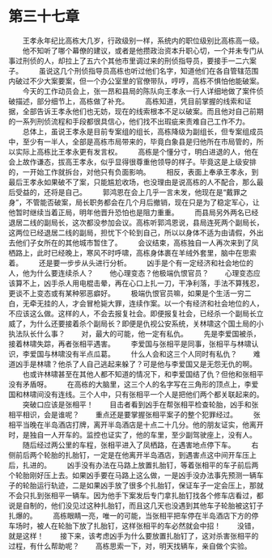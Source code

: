 #	第三十七章
　　王孝永年纪比高栋大几岁，行政级别一样，系统内的职位级别比高栋高一级。
　　他不知听了哪个幕僚的建议，或者是他攒政治资本升职心切，一个并未专门从事过刑侦的人，却拉上了五六个其他市里调过来的刑侦指导员，要接手一二六案子。
　　虽说这几个刑侦指导员高栋也听过他们名字，知道他们在各自管辖范围内破过不少大案要案，但一个办公室里的官僚带队，哼哼，高栋不惧怕他能破案。
　　今天的工作动员会上，张一昂和县局的陈队向王孝永一行人详细地做了案件侦破描述，部分细节上，高栋做了补充。
　　高栋知道，凭目前掌握的线索和证据，全部告诉王孝永他们也无妨，现在的线索根本不足以破案。而且他对自己前期的一系列刑侦流程和手段都很具信心，他们找不出瑕疵来责难自己工作不力。
　　总体上，虽说王孝永是目前专案组的组长，高栋降级为副组长，但专案组成员中，至少有一半人，全部是高栋市局带来的，毕竟白象县是归他所在市局管的，所以实际上高栋比王孝永更有发言权。
　　高栋是个懂分寸，明白进退的人，他在会上故作谦态，拔高王孝永，似乎显得很尊重他领导的样子。毕竟这是上级安排的，一开始工作就拆台，对他只有负面影响。
　　相反，表面上奉承王孝永，到最后王孝永如果破不了案，只能尴尬收场，也没理由是说高栋的人不配合，那么最后受益的，还将是自己。
　　郭鸿恩在会上几乎一言未发，他现在是“戴罪之身”，不管能否破案，局长职务都会在几个月后撤销，现在只是为了稳定军心，让他暂时继续当着正局，明年他晋升恐怕也是阻力重重。
　　而县局另外两名已经退居二线的副局长，这次都没参加会议。高栋听郭鸿恩说，县局连死两个副局长，这两位已经退居二线的副局，担忧下个轮到自己，所以以身体不适为由请假，外出去他们子女所在的其他城市暂住了。
　　会议结束，高栋独自一人再次来到了凤栖路上，此时已经晚上，寒风不时呼啸，高栋身体裹在羊绒外套里，脑中在思索着。
　　还是要一步步从头进行分析。
　　凶手是个有一定经济和社会地位的人，他为什么要连续杀人？
　　他心理变态？他极端仇恨官员？
　　心理变态应该算不上，凶手杀人用电棍击晕，再在心口上扎一刀，干净利落，手法不算残忍，更谈不上变态或有某种邪恶癖好。
　　极端仇恨官员嘛，如果是个生活一穷二白，无牵无挂的人，才会冒枪毙大罪，连续作案。以一个有经济和社会地位的人，不应该这么做。这样的人，不会去报复社会。即便报复社会，已经杀一个副局长立威了，为什么还要接着杀个副局长？即便是仇视公安系统，关林啸这个国土局的小执法队长什么事？
　　对，最大的可能，他一定有私仇。
　　先是李爱国被杀，接着林啸失踪，再者张相平遇害。
　　李爱国与张相平是同事，张相平与林啸认识，李爱国与林啸没有半点瓜葛。
　　什么人会和这三个人同时有私仇？
　　难道凶手是林啸？他杀了人自己逃起来躲了？可是他与李爱国又是无怨无仇的啊。
　　也或许林啸甚至在其他人都不知道的情况下，和李爱国结了仇？但他和张相平没有矛盾呀。
　　在高栋的大脑里，这三个人的名字写在三角形的顶点上，李爱国和林啸间没有连线。三个人中，只有张相平一个人是把他们两个都关联起来的。
　　突破口应该是张相平！
　　目击者看到凶手在帮张相平检查轮胎，凶手和张相平相识，会是谁呢？
　　重点还是要掌握张相平案子的整个犯罪经过。
　　张相平当晚在半岛酒店打牌，离开半岛酒店是十点二十几分。他的朋友证实，他离开时，是独自一人开车的。监控也证实了，他的车里，至少副驾驶座上，没有人。
　　随后经过两公里的车程，张相平进入了凤栖路，在遇害地点停下车。
　　右侧前后两个轮胎的扎胎钉，一定是在他离开半岛酒店，到遇害点这中间开车压上后，扎进的。
　　凶手没有办法在马路上放置扎胎钉，等着张相平的车子前后两个轮胎刚好压上去。如果凶手要在马路上这么做，一是凶手没办法事先预测一辆车子的轮胎运行轨迹，二是如果凶手放了很多个扎胎钉，保证车子一定会压上，那就不会只扎到张相平一辆车。因为他手下案发后专门拿扎胎钉找各个修车店看过，都说是自制的，他们没见过这种扎胎钉，而且这几天也没遇到其他车子轮胎被这钉子扎爆的。
　　高栋眼睛一亮，唯一的可能，当张相平把车停在半岛酒店下方的停车场时，被人在轮胎下放了扎胎钉，这样张相平的车必然就会中招！
　　没错，就是这样！
　　接下来，该考虑凶手为什么要放置扎胎钉了，这对杀害张相平的过程，有什么帮助呢？
　　高栋思索一下，对，明天找辆车，亲自做个实验。